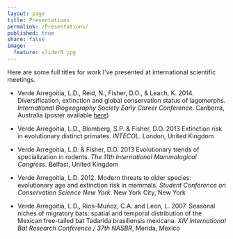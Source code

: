 ```yaml
---
layout: page
title: Presentations
permalink: /Presentations/
published: true
share: false
image: 
  feature: slider5.jpg
---
```



Here are some full titles for work I’ve presented at international scientific meetings. 

+ Verde Arregoitia, L.D., Reid, N., Fisher, D.O., & Leach, K. 2014. Diversification, extinction and global conservation status of lagomorphs. _International Biogeography Society Early Career Conference_. Canberra, Australia (poster available [here](https://figshare.com/articles/Diversification_extinction_and_global_conservation_status_of_lagomorphs/892568))

+ Verde Arregoitia, L.D., Blomberg, S.P. & Fisher, D.O. 2013 Extinction risk in evolutionary distinct primates. _INTECOL_. London, United Kingdom

+ Verde Arregoitia, L.D. & Fisher, D.O. 2013 Evolutionary trends of specialization in rodents. _The 11th International Mammalogical Congress_. Belfast, United Kingdom

+ Verde Arregoitia, L.D. 2012. Modern threats to older species: evolutionary age and extinction risk in mammals. _Student Conference on Conservation Science New York_. New York City, New York

+ Verde Arregoitia, L.D., Rios-Muñoz, C.A. and Leon, L. 2007. Seasonal niches of migratory bats: spatial and temporal distribution of the Mexican free-tailed bat Tadarida brasiliensis mexicana.  _XIV International Bat Research Conference / 37th NASBR_, Merida, Mexico

